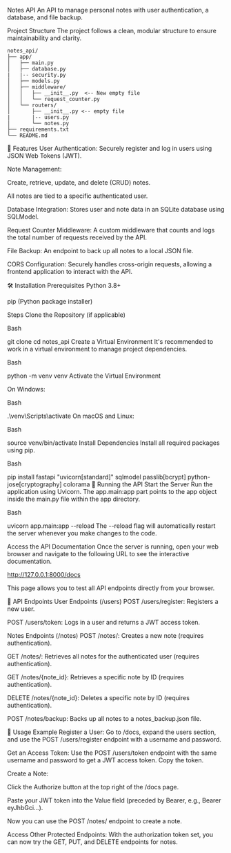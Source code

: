 Notes API
An API to manage personal notes with user authentication, a database, and file backup.

Project Structure
The project follows a clean, modular structure to ensure maintainability and clarity.

```
notes_api/
├── app/
│   ├── main.py
│   ├── database.py
|   |-- security.py
│   ├── models.py
│   ├── middleware/
│   │   ├── __init__.py  <-- New empty file
│   │   └── request_counter.py
│   └── routers/
│       ├── __init__.py <-- empty file
|       |-- users.py  
│       └── notes.py
├── requirements.txt
└── README.md
```


🚀 Features
User Authentication: Securely register and log in users using JSON Web Tokens (JWT).

Note Management:

Create, retrieve, update, and delete (CRUD) notes.

All notes are tied to a specific authenticated user.

Database Integration: Stores user and note data in an SQLite database using SQLModel.

Request Counter Middleware: A custom middleware that counts and logs the total number of requests received by the API.

File Backup: An endpoint to back up all notes to a local JSON file.

CORS Configuration: Securely handles cross-origin requests, allowing a frontend application to interact with the API.

🛠️ Installation
Prerequisites
Python 3.8+

pip (Python package installer)

Steps
Clone the Repository (if applicable)

Bash

git clone <your-repo-url>
cd notes_api
Create a Virtual Environment
It's recommended to work in a virtual environment to manage project dependencies.

Bash

python -m venv venv
Activate the Virtual Environment

On Windows:

Bash

.\venv\Scripts\activate
On macOS and Linux:

Bash

source venv/bin/activate
Install Dependencies
Install all required packages using pip.

Bash

pip install fastapi "uvicorn[standard]" sqlmodel passlib[bcrypt] python-jose[cryptography] colorama
🚀 Running the API
Start the Server
Run the application using Uvicorn. The app.main:app part points to the app object inside the main.py file within the app directory.

Bash

uvicorn app.main:app --reload
The --reload flag will automatically restart the server whenever you make changes to the code.

Access the API Documentation
Once the server is running, open your web browser and navigate to the following URL to see the interactive documentation.

http://127.0.0.1:8000/docs

This page allows you to test all API endpoints directly from your browser.

🔑 API Endpoints
User Endpoints (/users)
POST /users/register: Registers a new user.

POST /users/token: Logs in a user and returns a JWT access token.

Notes Endpoints (/notes)
POST /notes/: Creates a new note (requires authentication).

GET /notes/: Retrieves all notes for the authenticated user (requires authentication).

GET /notes/{note_id}: Retrieves a specific note by ID (requires authentication).

DELETE /notes/{note_id}: Deletes a specific note by ID (requires authentication).

POST /notes/backup: Backs up all notes to a notes_backup.json file.

📝 Usage Example
Register a User:
Go to /docs, expand the users section, and use the POST /users/register endpoint with a username and password.

Get an Access Token:
Use the POST /users/token endpoint with the same username and password to get a JWT access token. Copy the token.

Create a Note:

Click the Authorize button at the top right of the /docs page.

Paste your JWT token into the Value field (preceded by Bearer, e.g., Bearer eyJhbGci...).

Now you can use the POST /notes/ endpoint to create a note.

Access Other Protected Endpoints:
With the authorization token set, you can now try the GET, PUT, and DELETE endpoints for notes.